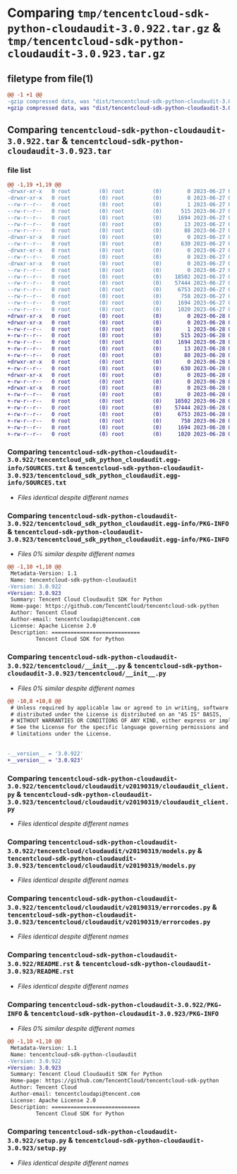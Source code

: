 # Comparing `tmp/tencentcloud-sdk-python-cloudaudit-3.0.922.tar.gz` & `tmp/tencentcloud-sdk-python-cloudaudit-3.0.923.tar.gz`

## filetype from file(1)

```diff
@@ -1 +1 @@
-gzip compressed data, was "dist/tencentcloud-sdk-python-cloudaudit-3.0.922.tar", last modified: Tue Jun 27 00:20:51 2023, max compression
+gzip compressed data, was "dist/tencentcloud-sdk-python-cloudaudit-3.0.923.tar", last modified: Wed Jun 28 00:23:02 2023, max compression
```

## Comparing `tencentcloud-sdk-python-cloudaudit-3.0.922.tar` & `tencentcloud-sdk-python-cloudaudit-3.0.923.tar`

### file list

```diff
@@ -1,19 +1,19 @@
-drwxr-xr-x   0 root         (0) root         (0)        0 2023-06-27 00:20:51.000000 tencentcloud-sdk-python-cloudaudit-3.0.922/
-drwxr-xr-x   0 root         (0) root         (0)        0 2023-06-27 00:20:51.000000 tencentcloud-sdk-python-cloudaudit-3.0.922/tencentcloud_sdk_python_cloudaudit.egg-info/
--rw-r--r--   0 root         (0) root         (0)        1 2023-06-27 00:20:51.000000 tencentcloud-sdk-python-cloudaudit-3.0.922/tencentcloud_sdk_python_cloudaudit.egg-info/dependency_links.txt
--rw-r--r--   0 root         (0) root         (0)      515 2023-06-27 00:20:51.000000 tencentcloud-sdk-python-cloudaudit-3.0.922/tencentcloud_sdk_python_cloudaudit.egg-info/SOURCES.txt
--rw-r--r--   0 root         (0) root         (0)     1694 2023-06-27 00:20:51.000000 tencentcloud-sdk-python-cloudaudit-3.0.922/tencentcloud_sdk_python_cloudaudit.egg-info/PKG-INFO
--rw-r--r--   0 root         (0) root         (0)       13 2023-06-27 00:20:51.000000 tencentcloud-sdk-python-cloudaudit-3.0.922/tencentcloud_sdk_python_cloudaudit.egg-info/top_level.txt
--rw-r--r--   0 root         (0) root         (0)       88 2023-06-27 00:20:51.000000 tencentcloud-sdk-python-cloudaudit-3.0.922/setup.cfg
-drwxr-xr-x   0 root         (0) root         (0)        0 2023-06-27 00:20:51.000000 tencentcloud-sdk-python-cloudaudit-3.0.922/tencentcloud/
--rw-r--r--   0 root         (0) root         (0)      630 2023-06-27 00:20:51.000000 tencentcloud-sdk-python-cloudaudit-3.0.922/tencentcloud/__init__.py
-drwxr-xr-x   0 root         (0) root         (0)        0 2023-06-27 00:20:51.000000 tencentcloud-sdk-python-cloudaudit-3.0.922/tencentcloud/cloudaudit/
--rw-r--r--   0 root         (0) root         (0)        0 2023-06-27 00:20:51.000000 tencentcloud-sdk-python-cloudaudit-3.0.922/tencentcloud/cloudaudit/__init__.py
-drwxr-xr-x   0 root         (0) root         (0)        0 2023-06-27 00:20:51.000000 tencentcloud-sdk-python-cloudaudit-3.0.922/tencentcloud/cloudaudit/v20190319/
--rw-r--r--   0 root         (0) root         (0)        0 2023-06-27 00:20:51.000000 tencentcloud-sdk-python-cloudaudit-3.0.922/tencentcloud/cloudaudit/v20190319/__init__.py
--rw-r--r--   0 root         (0) root         (0)    18502 2023-06-27 00:20:51.000000 tencentcloud-sdk-python-cloudaudit-3.0.922/tencentcloud/cloudaudit/v20190319/cloudaudit_client.py
--rw-r--r--   0 root         (0) root         (0)    57444 2023-06-27 00:20:51.000000 tencentcloud-sdk-python-cloudaudit-3.0.922/tencentcloud/cloudaudit/v20190319/models.py
--rw-r--r--   0 root         (0) root         (0)     6753 2023-06-27 00:20:51.000000 tencentcloud-sdk-python-cloudaudit-3.0.922/tencentcloud/cloudaudit/v20190319/errorcodes.py
--rw-r--r--   0 root         (0) root         (0)      758 2023-06-27 00:20:51.000000 tencentcloud-sdk-python-cloudaudit-3.0.922/README.rst
--rw-r--r--   0 root         (0) root         (0)     1694 2023-06-27 00:20:51.000000 tencentcloud-sdk-python-cloudaudit-3.0.922/PKG-INFO
--rw-r--r--   0 root         (0) root         (0)     1020 2023-06-27 00:20:51.000000 tencentcloud-sdk-python-cloudaudit-3.0.922/setup.py
+drwxr-xr-x   0 root         (0) root         (0)        0 2023-06-28 00:23:02.000000 tencentcloud-sdk-python-cloudaudit-3.0.923/
+drwxr-xr-x   0 root         (0) root         (0)        0 2023-06-28 00:23:02.000000 tencentcloud-sdk-python-cloudaudit-3.0.923/tencentcloud_sdk_python_cloudaudit.egg-info/
+-rw-r--r--   0 root         (0) root         (0)        1 2023-06-28 00:23:02.000000 tencentcloud-sdk-python-cloudaudit-3.0.923/tencentcloud_sdk_python_cloudaudit.egg-info/dependency_links.txt
+-rw-r--r--   0 root         (0) root         (0)      515 2023-06-28 00:23:02.000000 tencentcloud-sdk-python-cloudaudit-3.0.923/tencentcloud_sdk_python_cloudaudit.egg-info/SOURCES.txt
+-rw-r--r--   0 root         (0) root         (0)     1694 2023-06-28 00:23:02.000000 tencentcloud-sdk-python-cloudaudit-3.0.923/tencentcloud_sdk_python_cloudaudit.egg-info/PKG-INFO
+-rw-r--r--   0 root         (0) root         (0)       13 2023-06-28 00:23:02.000000 tencentcloud-sdk-python-cloudaudit-3.0.923/tencentcloud_sdk_python_cloudaudit.egg-info/top_level.txt
+-rw-r--r--   0 root         (0) root         (0)       88 2023-06-28 00:23:02.000000 tencentcloud-sdk-python-cloudaudit-3.0.923/setup.cfg
+drwxr-xr-x   0 root         (0) root         (0)        0 2023-06-28 00:23:02.000000 tencentcloud-sdk-python-cloudaudit-3.0.923/tencentcloud/
+-rw-r--r--   0 root         (0) root         (0)      630 2023-06-28 00:23:01.000000 tencentcloud-sdk-python-cloudaudit-3.0.923/tencentcloud/__init__.py
+drwxr-xr-x   0 root         (0) root         (0)        0 2023-06-28 00:23:02.000000 tencentcloud-sdk-python-cloudaudit-3.0.923/tencentcloud/cloudaudit/
+-rw-r--r--   0 root         (0) root         (0)        0 2023-06-28 00:23:01.000000 tencentcloud-sdk-python-cloudaudit-3.0.923/tencentcloud/cloudaudit/__init__.py
+drwxr-xr-x   0 root         (0) root         (0)        0 2023-06-28 00:23:02.000000 tencentcloud-sdk-python-cloudaudit-3.0.923/tencentcloud/cloudaudit/v20190319/
+-rw-r--r--   0 root         (0) root         (0)        0 2023-06-28 00:23:01.000000 tencentcloud-sdk-python-cloudaudit-3.0.923/tencentcloud/cloudaudit/v20190319/__init__.py
+-rw-r--r--   0 root         (0) root         (0)    18502 2023-06-28 00:23:01.000000 tencentcloud-sdk-python-cloudaudit-3.0.923/tencentcloud/cloudaudit/v20190319/cloudaudit_client.py
+-rw-r--r--   0 root         (0) root         (0)    57444 2023-06-28 00:23:01.000000 tencentcloud-sdk-python-cloudaudit-3.0.923/tencentcloud/cloudaudit/v20190319/models.py
+-rw-r--r--   0 root         (0) root         (0)     6753 2023-06-28 00:23:01.000000 tencentcloud-sdk-python-cloudaudit-3.0.923/tencentcloud/cloudaudit/v20190319/errorcodes.py
+-rw-r--r--   0 root         (0) root         (0)      758 2023-06-28 00:23:01.000000 tencentcloud-sdk-python-cloudaudit-3.0.923/README.rst
+-rw-r--r--   0 root         (0) root         (0)     1694 2023-06-28 00:23:02.000000 tencentcloud-sdk-python-cloudaudit-3.0.923/PKG-INFO
+-rw-r--r--   0 root         (0) root         (0)     1020 2023-06-28 00:23:01.000000 tencentcloud-sdk-python-cloudaudit-3.0.923/setup.py
```

### Comparing `tencentcloud-sdk-python-cloudaudit-3.0.922/tencentcloud_sdk_python_cloudaudit.egg-info/SOURCES.txt` & `tencentcloud-sdk-python-cloudaudit-3.0.923/tencentcloud_sdk_python_cloudaudit.egg-info/SOURCES.txt`

 * *Files identical despite different names*

### Comparing `tencentcloud-sdk-python-cloudaudit-3.0.922/tencentcloud_sdk_python_cloudaudit.egg-info/PKG-INFO` & `tencentcloud-sdk-python-cloudaudit-3.0.923/tencentcloud_sdk_python_cloudaudit.egg-info/PKG-INFO`

 * *Files 0% similar despite different names*

```diff
@@ -1,10 +1,10 @@
 Metadata-Version: 1.1
 Name: tencentcloud-sdk-python-cloudaudit
-Version: 3.0.922
+Version: 3.0.923
 Summary: Tencent Cloud Cloudaudit SDK for Python
 Home-page: https://github.com/TencentCloud/tencentcloud-sdk-python
 Author: Tencent Cloud
 Author-email: tencentcloudapi@tencent.com
 License: Apache License 2.0
 Description: ============================
         Tencent Cloud SDK for Python
```

### Comparing `tencentcloud-sdk-python-cloudaudit-3.0.922/tencentcloud/__init__.py` & `tencentcloud-sdk-python-cloudaudit-3.0.923/tencentcloud/__init__.py`

 * *Files 0% similar despite different names*

```diff
@@ -10,8 +10,8 @@
 # Unless required by applicable law or agreed to in writing, software
 # distributed under the License is distributed on an "AS IS" BASIS,
 # WITHOUT WARRANTIES OR CONDITIONS OF ANY KIND, either express or implied.
 # See the License for the specific language governing permissions and
 # limitations under the License.
 
 
-__version__ = '3.0.922'
+__version__ = '3.0.923'
```

### Comparing `tencentcloud-sdk-python-cloudaudit-3.0.922/tencentcloud/cloudaudit/v20190319/cloudaudit_client.py` & `tencentcloud-sdk-python-cloudaudit-3.0.923/tencentcloud/cloudaudit/v20190319/cloudaudit_client.py`

 * *Files identical despite different names*

### Comparing `tencentcloud-sdk-python-cloudaudit-3.0.922/tencentcloud/cloudaudit/v20190319/models.py` & `tencentcloud-sdk-python-cloudaudit-3.0.923/tencentcloud/cloudaudit/v20190319/models.py`

 * *Files identical despite different names*

### Comparing `tencentcloud-sdk-python-cloudaudit-3.0.922/tencentcloud/cloudaudit/v20190319/errorcodes.py` & `tencentcloud-sdk-python-cloudaudit-3.0.923/tencentcloud/cloudaudit/v20190319/errorcodes.py`

 * *Files identical despite different names*

### Comparing `tencentcloud-sdk-python-cloudaudit-3.0.922/README.rst` & `tencentcloud-sdk-python-cloudaudit-3.0.923/README.rst`

 * *Files identical despite different names*

### Comparing `tencentcloud-sdk-python-cloudaudit-3.0.922/PKG-INFO` & `tencentcloud-sdk-python-cloudaudit-3.0.923/PKG-INFO`

 * *Files 0% similar despite different names*

```diff
@@ -1,10 +1,10 @@
 Metadata-Version: 1.1
 Name: tencentcloud-sdk-python-cloudaudit
-Version: 3.0.922
+Version: 3.0.923
 Summary: Tencent Cloud Cloudaudit SDK for Python
 Home-page: https://github.com/TencentCloud/tencentcloud-sdk-python
 Author: Tencent Cloud
 Author-email: tencentcloudapi@tencent.com
 License: Apache License 2.0
 Description: ============================
         Tencent Cloud SDK for Python
```

### Comparing `tencentcloud-sdk-python-cloudaudit-3.0.922/setup.py` & `tencentcloud-sdk-python-cloudaudit-3.0.923/setup.py`

 * *Files identical despite different names*

